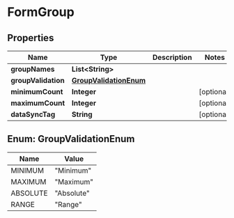 

# FormGroup


## Properties

| Name | Type | Description | Notes |
|------------ | ------------- | ------------- | -------------|
|**groupNames** | **List&lt;String&gt;** |  |  |
|**groupValidation** | [**GroupValidationEnum**](#GroupValidationEnum) |  |  |
|**minimumCount** | **Integer** |  |  [optional] |
|**maximumCount** | **Integer** |  |  [optional] |
|**dataSyncTag** | **String** |  |  [optional] |



## Enum: GroupValidationEnum

| Name | Value |
|---- | -----|
| MINIMUM | &quot;Minimum&quot; |
| MAXIMUM | &quot;Maximum&quot; |
| ABSOLUTE | &quot;Absolute&quot; |
| RANGE | &quot;Range&quot; |



